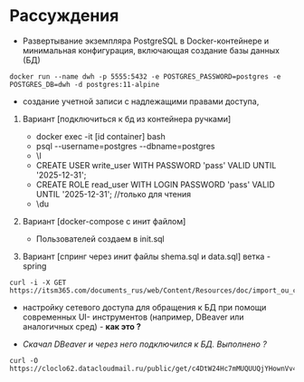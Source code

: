 # Рассуждения

* Развертывание экземпляра PostgreSQL в Docker-контейнере и
  минимальная конфигурация, включающая создание базы данных (БД)

```shell
docker run --name dwh -p 5555:5432 -e POSTGRES_PASSWORD=postgres -e POSTGRES_DB=dwh -d postgres:11-alpine
```

* создание учетной записи с надлежащими правами доступа,

1. Вариант [подключиться к бд из контейнера ручками]
    * docker exec -it [id container] bash
    * psql --username=postgres --dbname=postgres
    * \l
    * CREATE USER write_user WITH PASSWORD 'pass' VALID UNTIL '2025-12-31';
    * CREATE ROLE read_user WITH LOGIN PASSWORD 'pass' VALID UNTIL '2025-12-31'; //только для чтения
    * \du
2. Вариант [docker-compose c инит файлом]
    * Пользователей создаем в init.sql

3. Вариант [спринг через инит файлы shema.sql и data.sql] ветка - spring

```shell
curl -i -X GET https://itsm365.com/documents_rus/web/Content/Resources/doc/import_ou_csv.csv
```
* настройку сетевого доступа для обращения к БД при помощи современных UI-
  инструментов (например, DBeaver или аналогичных сред) - **как это ?**
- _Скачал DBeaver и через него подключился к БД. Выполнено ?_

```shell
curl -O https://cloclo62.datacloudmail.ru/public/get/c4DtW24Hc7mMUQUUQjYHownVv41kDZNvDgQ6StAsXXznd57e9ueLYzwjrH2RFTg5DE6JZ8S8LnxUfKJXkEVqMUpK6kaLzw7LCA6PpgeUgLfUQz7d8CDWNxzwZyAG1Bdi1LNu6VSgsi5JTXb2ooP9X4jktjD5rFi8ivbqHxumMPdAQPvgJd5DwBFb8R9TsfgT8rRAvCv6sVMiJAj4T8H4iYBfM1eLS3uoc41CcU6iTNEQsYvDEq1s1MJYQycUc149tznzstMMzRWEMRatRz9yikGdGrJFd3VyzwwjHXdyjsQyiGcty4xJJBBmQA7AiLxFKJT7riRwzxTn9uACWCQABVjNnKi3wSXgty5UVPZ5LuXyNX989mHabP4TK98FNwNrpLttZSJyAb5o1Bx/no/IMOEX_230101_240601.csv
```

 
